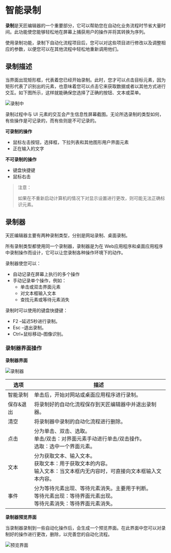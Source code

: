 # 智能录制
**录制**是天匠编辑器的一个重要部分，它可以帮助您在自动化业务流程时节省大量时间。此功能使您能够轻松地在屏幕上捕获用户的操作并将其转换为序列。

使用录制功能，录制下自动化流程项目后，您可以对这些项目进行修改以及调整相应的参数，以便您可以在其他流程中轻松地重新调用他们。

## 录制描述 
当界面出现矩形框，代表着您已经开始录制。此时，您才可以点击目标元素，因为矩形代表了识别出的元素，也意味着您可以点击它来获取数据或者以其他方式进行交互。如下图所示，这样就能确保您选择了正确的按钮、文本或菜单。 

![录制中](https://docimages.blob.core.chinacloudapi.cn/images/Studio/recording/recording.png)

录制过程中与 UI 元素的交互会产生信息性屏幕截图。无论所选录制的类型如何，有些操作是可记录的，而有些则是不可记录的。 

**可录制的操作** 
* 鼠标左击按钮，选择框，下拉列表和其他图形用户界面元素 
* 正在输入的文字 

**不可录制的操作** 
* 键盘快捷键
* 鼠标右击 

>注意：
>
>如果在不重新启动计算机的情况下对显示设置进行更改，则可能无法正确标识元素。

## 录制器
天匠编辑器主要有两种录制类型，分别是网站录制、桌面录制。

所有录制类型都使用同一个录制器，录制器是为在 Web应用程序和桌面应用程序中录制操作而设计，它可以让您录制各种操作环境下的动作。 

录制器使您可以： 
* 自动记录在屏幕上执行的多个操作 
* 手动记录单个操作，例如： 
  * 单击或双击界面元素 
  * 对文本框输入文本 
  * 查找元素或等待元素消失 

录制时可以使用的键盘快捷键：
* F2 –延迟5秒进行录制。
* Esc –退出录制。
* Ctrl+鼠标移动–图像识别。

### 录制器界面操作
**录制器界面**

![录制器](https://docimages.blob.core.chinacloudapi.cn/images/Studio/recording/recorder.PNG)

|选项| 	描述|
|-----|-----| 
|智能录制 |	单击后，开始对网站或桌面应用程序进行录制。 |
|保存&退出 |将录制好的自动化流程保存到天匠编辑器中并退出录制器。| 
|清空 |	将录制器中录制的自动化流程进行删除。| 
|点击 |	分为单击、双击、选取。<br>单击/双击：对界面元素手动进行单击/双击操作。<br>选取：选中一个界面元素。| 
|文本 |	分为获取文本、输入文本。 <br>获取文本：用于获取文本的内容。 <br>输入文本：当文本框内无内容时，可直接向文本框输入文本内容。 |
|事件 |	分为等待元素出现、等待元素消失。主要用于判断。<br>等待元素出现：等待界面元素出现。<br>等待元素消失：等待界面元素消失。|

**录制器预览界面**

当录制器录制到一些自动化操作后，会生成一个预览界面。在此界面中您可以对录制好的操作进行更改，删除，以完善您的自动化流程。

![预览界面](https://docimages.blob.core.chinacloudapi.cn/images/Studio/recording/preview.PNG)